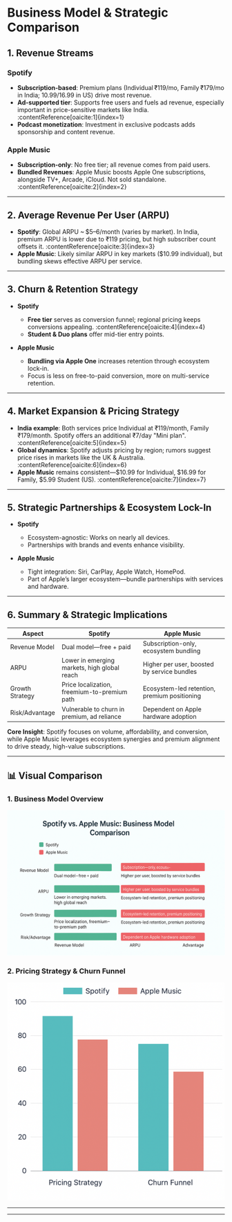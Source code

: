 # Business Model & Strategic Comparison

## 1. Revenue Streams

### Spotify
- **Subscription-based**: Premium plans (Individual ₹119/mo, Family ₹179/mo in India; $10.99/$16.99 in US) drive most revenue.
- **Ad-supported tier**: Supports free users and fuels ad revenue, especially important in price-sensitive markets like India. :contentReference[oaicite:1]{index=1}
- **Podcast monetization**: Investment in exclusive podcasts adds sponsorship and content revenue.

### Apple Music
- **Subscription-only**: No free tier; all revenue comes from paid users.
- **Bundled Revenues**: Apple Music boosts Apple One subscriptions, alongside TV+, Arcade, iCloud. Not sold standalone. :contentReference[oaicite:2]{index=2}

---

## 2. Average Revenue Per User (ARPU)

- **Spotify**: Global ARPU ~ $5–6/month (varies by market). In India, premium ARPU is lower due to ₹119 pricing, but high subscriber count offsets it. :contentReference[oaicite:3]{index=3}  
- **Apple Music**: Likely similar ARPU in key markets ($10.99 individual), but bundling skews effective ARPU per service.

---

## 3. Churn & Retention Strategy

- **Spotify**
  - **Free tier** serves as conversion funnel; regional pricing keeps conversions appealing. :contentReference[oaicite:4]{index=4}
  - **Student & Duo plans** offer mid-tier entry points.

- **Apple Music**
  - **Bundling via Apple One** increases retention through ecosystem lock-in.
  - Focus is less on free-to-paid conversion, more on multi-service retention.

---

## 4. Market Expansion & Pricing Strategy

- **India example**: Both services price Individual at ₹119/month, Family ₹179/month. Spotify offers an additional ₹7/day "Mini plan". :contentReference[oaicite:5]{index=5}  
- **Global dynamics**: Spotify adjusts pricing by region; rumors suggest price rises in markets like the UK & Australia. :contentReference[oaicite:6]{index=6}  
- **Apple Music** remains consistent—$10.99 for Individual, $16.99 for Family, $5.99 Student (US). :contentReference[oaicite:7]{index=7}

---

## 5. Strategic Partnerships & Ecosystem Lock-In

- **Spotify**
  - Ecosystem-agnostic: Works on nearly all devices.
  - Partnerships with brands and events enhance visibility.

- **Apple Music**
  - Tight integration: Siri, CarPlay, Apple Watch, HomePod.
  - Part of Apple’s larger ecosystem—bundle partnerships with services and hardware.

---

## 6. Summary & Strategic Implications

| Aspect           | Spotify                                        | Apple Music                                       |
|------------------|------------------------------------------------|---------------------------------------------------|
| Revenue Model    | Dual model—free + paid                        | Subscription-only, ecosystem bundling            |
| ARPU             | Lower in emerging markets, high global reach  | Higher per user, boosted by service bundles       |
| Growth Strategy  | Price localization, freemium-to-premium path  | Ecosystem-led retention, premium positioning     |
| Risk/Advantage   | Vulnerable to churn in premium, ad reliance   | Dependent on Apple hardware adoption             |

**Core Insight**: Spotify focuses on volume, affordability, and conversion, while Apple Music leverages ecosystem synergies and premium alignment to drive steady, high-value subscriptions.

---
## 📊 Visual Comparison

### 1. Business Model Overview

![Spotify vs Apple - Revenue & Strategy](../visuals/Business%20Model%20Comparison.png)

### 2. Pricing Strategy & Churn Funnel

![Spotify vs Apple - Pricing & Churn](../visuals/Pricing%20Strategy%20%26%20Churn%20Funnel.png)

---
---
